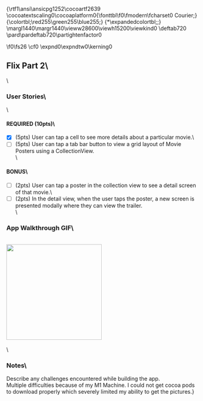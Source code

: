 {\rtf1\ansi\ansicpg1252\cocoartf2639
\cocoatextscaling0\cocoaplatform0{\fonttbl\f0\fmodern\fcharset0 Courier;}
{\colortbl;\red255\green255\blue255;}
{\*\expandedcolortbl;;}
\margl1440\margr1440\vieww28600\viewh15200\viewkind0
\deftab720
\pard\pardeftab720\partightenfactor0

\f0\fs26 \cf0 \expnd0\expndtw0\kerning0
## Flix Part 2\
\
### User Stories\
\
#### REQUIRED (10pts)\
- [x] (5pts) User can tap a cell to see more details about a particular movie.\
- [ ] (5pts) User can tap a tab bar button to view a grid layout of Movie Posters using a CollectionView.\
\
#### BONUS\
- [ ] (2pts) User can tap a poster in the collection view to see a detail screen of that movie.\
- [ ] (2pts) In the detail view, when the user taps the poster, a new screen is presented modally where they can view the trailer.\
\
### App Walkthrough GIF\
\
<img src="http://g.recordit.co/7Y7W9mRjW2.gif" width=250><br>\
\
### Notes\
Describe any challenges encountered while building the app.\
Multiple difficulties because of my M1 Machine. I could not get cocoa pods to download properly which severely limited my ability to get the pictures.}